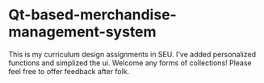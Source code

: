# Qt-based-merchandise-management-system
This is my curriculum design assignments in SEU. I've added personalized functions and simplized the ui. Welcome any forms of collections! Please feel free to offer feedback after folk.
